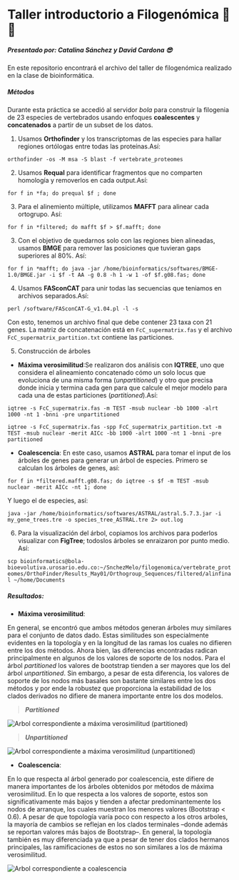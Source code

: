 <div class=text-justify>

# **Taller introductorio a Filogenómica** :raised_hands: :page_facing_up:
##### Presentado por: Catalina Sánchez y David Cardona :sunglasses:

En este repositorio encontrará el archivo del taller de filogenómica realizado en la clase de bioinformática.

##### *Métodos*

Durante esta práctica se accedió al servidor _bola_ para construir la filogenia de 23 especies  de vertebrados usando enfoques **coalescentes** y **concatenados** a partir de un subset de los datos.

1. Usamos **Orthofinder** y los transcriptomas de las especies para hallar regiones ortólogas entre todas las proteínas.Así:

``orthofinder -os -M msa -S blast -f vertebrate_proteomes``

2. Usamos **Requal** para identificar fragmentos que no comparten homología y removerlos en cada output.Así:

``for f in *fa; do prequal $f ; done``

3. Para el alinemiento múltiple, utilizamos **MAFFT** para alinear cada ortogrupo. Así:

``for f in *filtered; do mafft $f > $f.mafft; done``

3. Con el objetivo de quedarnos solo con las regiones bien alineadas, usamos **BMGE** para remover las posiciones que tuvieran gaps superiores al 80%. Así:

``for f in *mafft; do java -jar /home/bioinformatics/softwares/BMGE-1.0/BMGE.jar -i $f -t AA -g 0.8 -h 1 -w 1 -of $f.g08.fas; done``

4. Usamos **FASconCAT** para unir todas las secuencias que teniamos en archivos separados.Así:

``perl /software/FASconCAT-G_v1.04.pl -l -s``

Con esto, tenemos un archivo final que debe contener 23 taxa con 21 genes. La matriz de concatenación está en ``FcC_supermatrix.fas`` y el archivo ``FcC_supermatrix_partition.txt`` contiene las particiones.

5. Construcción de árboles

* **Máxima verosimilitud**:Se realizaron dos análisis con **IQTREE**, uno que considera el alineamiento concatenado cómo un solo locus que evoluciona de una misma forma (_unpartitioned_) y otro que precisa donde inicia y termina cada gen para que calcule el mejor modelo para cada una de estas particiones (_partitioned_).Así:


``iqtree -s FcC_supermatrix.fas -m TEST -msub nuclear -bb 1000 -alrt 1000 -nt 1 -bnni -pre unpartitioned``

``iqtree -s FcC_supermatrix.fas -spp FcC_supermatrix_partition.txt -m TEST -msub nuclear -merit AICc -bb 1000 -alrt 1000 -nt 1 -bnni -pre partitioned``

* **Coalescencia**: En este caso, usamos **ASTRAL** para tomar el input de los árboles de genes para generar un árbol de especies. Primero se calculan los árboles de genes, así:

``for f in *filtered.mafft.g08.fas; do iqtree -s $f -m TEST -msub nuclear -merit AICc -nt 1; done``

Y luego el de especies, así:

``java -jar /home/bioinformatics/softwares/ASTRAL/astral.5.7.3.jar -i my_gene_trees.tre -o species_tree_ASTRAL.tre 2> out.log``

6. Para la visualización del árbol, copiamos los archivos para poderlos visualizar con **FigTree**; todoslos árboles se enraizaron por punto medio. Así:

``scp bioinformatics@bola-bioevolutiva.urosario.edu.co:~/SnchezMelo/filogenomica/vertebrate_proteomes/OrthoFinder/Results_May01/Orthogroup_Sequences/filtered/alinfinal ~/home/Documents``

##### *Resultados*:

* **Máxima verosimilitud**:

En general, se encontró que ambos métodos generan árboles muy similares para el conjunto de datos dado. Estas similitudes son especialmente evidentes en la topología y en la longitud de las ramas los cuales no difieren entre los dos métodos. Ahora bien, las diferencias encontradas radican principalmente en algunos de los valores de soporte de los nodos. Para el árbol _partitioned_ los valores de bootstrap tienden a ser mayores que los del árbol _unpartitioned_. Sin embargo, a pesar de esta diferencia, los valores de soporte de los nodos más basales son bastante similares entre los dos métodos y por ende la robustez que proporciona la estabilidad de los clados derivados no difiere de manera importante entre los dos modelos.

> _**Partitioned**_

![Arbol correspondiente a máxima verosimilitud (partitioned)](/Users/snchezmelo/Documents/partitioned.jpg)


> _**Unpartitioned**_

![Arbol correspondiente a máxima verosimilitud (unpartitioned)](/Users/snchezmelo/Documents/unpartitioned.jpg)

* **Coalescencia**:

En lo que respecta al árbol generado por coalescencia, este difiere de manera importantes de los árboles obtenidos por métodos de máxima verosimilitud. En lo que respecta a los valores de soporte, estos son significativamente más bajos y  tienden a afectar predominantemente los nodos de arranque, los cuales muestran los menores valores (Bootstrap < 0.6). A pesar de que topología varía poco con respecto a los otros arboles, la mayoría de cambios se reflejan en los clados terminales –donde además se reportan valores más bajos de Bootstrap–. En general, la topología también es muy diferenciada ya que a pesar de tener dos clados hermanos principales, las ramificaciones de estos no son similares a los de máxima verosimilitud.

![Arbol correspondiente a coalescencia]( /Users/snchezmelo/Documents/Coalescencia.jpg)


</div>
